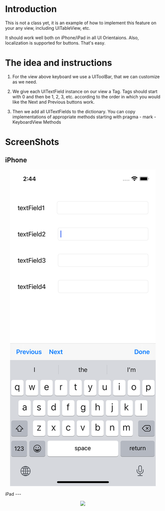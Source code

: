 Introduction
===
This is not a class yet, it is an example of how to implement this feature on your any view, including UITableView, etc.

It should work well both on iPhone/iPad in all UI Orientaions. Also, localization is supported for buttons. That's easy. 

The idea and instructions
===

1. For the view above keyboard we use a UIToolBar, that we can customize as we need. 

2. We give each UITextField instance on our view a Tag. Tags should start with 0 and then be 1, 2, 3, etc. according to the order in which you would like the Next and Previous buttons work.

3. Then we add all UITextFields to the dictionary. You can copy implementations of appropriate methods starting with pragma - mark - KeyboardView Methods

ScreenShots
===
iPhone
---

<p align="center"><img src="https://github.com/wzbozon/DKKeyboardView/blob/master/iPhoneScreenshot.png?raw=true"></p>
iPad
---

<p align="center"><img src="https://github.com/wzbozon/DKKeyboardView/blob/master/iPadScreenshot.png?raw=true"></p>